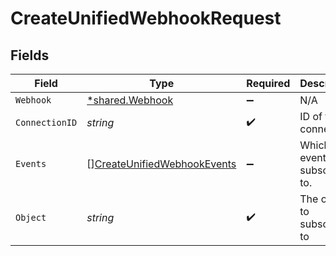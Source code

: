 # CreateUnifiedWebhookRequest


## Fields

| Field                                                                                 | Type                                                                                  | Required                                                                              | Description                                                                           |
| ------------------------------------------------------------------------------------- | ------------------------------------------------------------------------------------- | ------------------------------------------------------------------------------------- | ------------------------------------------------------------------------------------- |
| `Webhook`                                                                             | [*shared.Webhook](../../models/shared/webhook.md)                                     | :heavy_minus_sign:                                                                    | N/A                                                                                   |
| `ConnectionID`                                                                        | *string*                                                                              | :heavy_check_mark:                                                                    | ID of the connection                                                                  |
| `Events`                                                                              | [][CreateUnifiedWebhookEvents](../../models/operations/createunifiedwebhookevents.md) | :heavy_minus_sign:                                                                    | Which events to subscribe to.                                                         |
| `Object`                                                                              | *string*                                                                              | :heavy_check_mark:                                                                    | The object to subscribe to                                                            |